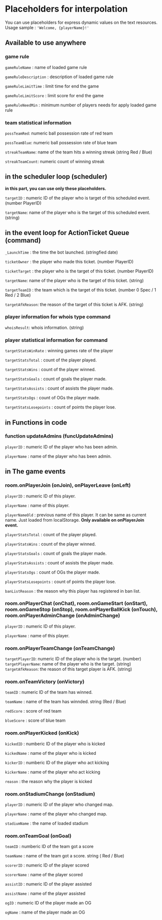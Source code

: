 # Placeholders for interpolation
You can use placeholders for express dynamic values on the text resources.
Usage sample : `'Welcome, {playerName}!'`

## Available to use anywhere
### game rule
`gameRuleName` : name of loaded game rule

`gameRuleDescription` : description of loaded game rule

`gameRuleLimitTime` : limit time for end the game

`gameRuleLimitScore` : limit score for end the game

`gameRuleNeedMin` : minimum number of players needs for apply loaded game rule

### team statistical information
`possTeamRed`: numeric ball possession rate of red team

`possTeamBlue`: numeric ball possession rate of blue team

`streakTeamName`: name of the team hits a winning streak (string Red / Blue)

`streakTeamCount`: numeric count of winning streak

## in the scheduler loop (scheduler)
**in this part, you can use only these placeholders.**

`targetID` : numeric ID of the player who is target of this scheduled event. (number PlayerID)

`targetName`: name of the player who is the target of this scheduled event. (string)


## in the event loop for ActionTicket Queue (command)
`_LaunchTime` : the time the bot launched. (stringfied date)

`ticketOwner` : the player who made this ticket. (number PlayerID)

`ticketTarget` : the player who is the target of this ticket. (number PlayerID)

`targetName`: name of the player who is the target of this ticket. (string)

`targetTeamID` : the team which is the target of this ticket. (number 0 Spec / 1 Red / 2 Blue)

`targetAfkReason`: the reason of the target of this ticket is AFK. (string)

### player information for whois type command
`whoisResult`: whois information. (string)

### player statistical information for command
`targetStatsWinRate` : winning games rate of the player

`targetStatsTotal` : count of the player played.

`targetStatsWins` : count of the player winned.

`targetStatsGoals` : count of goals the player made.

`targetStatsAssists` : count of assists the player made.

`targetStatsOgs` : count of OGs the player made.

`targetStatsLosepoints` : count of points the player lose.

## in Functions in code
### function updateAdmins (funcUpdateAdmins)
`playerID` : numeric ID of the player who has been admin.

`playerName` : name of the player who has been admin.

## in The game events
### room.onPlayerJoin (onJoin), onPlayerLeave (onLeft)
`playerID` : numeric ID of this player.

`playerName` : name of this player.

`playerNameOld` : previous name of this player. It can be same as current name. Just loaded from localStorage. **Only available on onPlayerJoin event.**

`playerStatsTotal` : count of the player played.

`playerStatsWins` : count of the player winned.

`playerStatsGoals` : count of goals the player made.

`playerStatsAssists` : count of assists the player made.

`playerStatsOgs` : count of OGs the player made.

`playerStatsLosepoints` : count of points the player lose.

`banListReason` : the reason why this player has registered in ban list.

### room.onPlayerChat (onChat), room.onGameStart (onStart), room.onGameStop (onStop), room.onPlayerBallKick (onTouch), room.onPlayerAdminChange (onAdminChange)
`playerID` : numeric ID of this player.

`playerName` : name of this player.

### room.onPlayerTeamChange (onTeamChange)
`targetPlayerID`: numeric ID of the player who is the target. (number)
`targetPlayerName`: name of the player who is the target. (string)
`targetAfkReason`: the reason of this target player is AFK. (string)

### room.onTeamVictory (onVictory)
`teamID` : numeric ID of the team has winned.

`teamName` : name of the team has winnded. string (Red / Blue)

`redScore` : score of red team

`blueScore` : score of blue team

### room.onPlayerKicked (onKick)
`kickedID` : numberic ID of the player who is kicked

`kickedName` : name of the player who is kicked

`kickerID` : numberic ID of the player who act kicking

`kickerName` : name of the player who act kicking

`reason` : the reason why the player is kicked

### room.onStadiumChange (onStadium)
`playerID` : numeric ID of the player who changed map.

`playerName` : name of the player who changed map.

`stadiumName` : the name of loaded stadium

### room.onTeamGoal (onGoal)
`teamID` : numberic ID of the team got a score

`teamName` : name of the team got a score. string ( Red / Blue)

`scorerID` : numeric ID of the player scored

`scorerName` : name of the player scored

`assistID` : numeric ID of the player assisted

`assistName` : name of the player assisted

`ogID` : numeric ID of the player made an OG

`ogName` : name of the player made an OG
